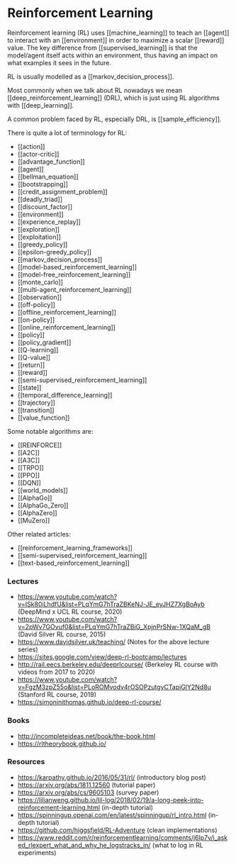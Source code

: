 # Reinforcement Learning

Reinforcement learning (RL) uses [[machine_learning]] to teach an [[agent]] to interact with an [[environment]] in order to maximize a scalar [[reward]] value. The key difference from [[supervised_learning]] is that the model/agent itself acts within an environment, thus having an impact on what examples it sees in the future.

RL is usually modelled as a [[markov_decision_process]].

Most commonly when we talk about RL nowadays we mean [[deep_reinforcement_learning]] (DRL), which is just using RL algorithms with [[deep_learning]].

A common problem faced by RL, especially DRL, is [[sample_efficiency]].

There is quite a lot of terminology for RL:

- [[action]]
- [[actor-critic]]
- [[advantage_function]]
- [[agent]]
- [[bellman_equation]]
- [[bootstrapping]]
- [[credit_assignment_problem]]
- [[deadly_triad]]
- [[discount_factor]]
- [[environment]]
- [[experience_replay]]
- [[exploration]]
- [[exploitation]]
- [[greedy_policy]]
- [[epsilon-greedy_policy]]
- [[markov_decision_process]]
- [[model-based_reinforcement_learning]]
- [[model-free_reinforcement_learning]]
- [[monte_carlo]]
- [[multi-agent_reinforcement_learning]]
- [[observation]]
- [[off-policy]]
- [[offline_reinforcement_learning]]
- [[on-policy]]
- [[online_reinforcement_learning]]
- [[policy]]
- [[policy_gradient]]
- [[Q-learning]]
- [[Q-value]]
- [[return]]
- [[reward]]
- [[semi-supervised_reinforcement_learning]]
- [[state]]
- [[temporal_difference_learning]]
- [[trajectory]]
- [[transition]]
- [[value_function]]

Some notable algorithms are:

- [[REINFORCE]]
- [[A2C]]
- [[A3C]]
- [[TRPO]]
- [[PPO]]
- [[DQN]]
- [[world_models]]
- [[AlphaGo]]
- [[AlphaGo_Zero]]
- [[AlphaZero]]
- [[MuZero]]

Other related articles:

- [[reinforcement_learning_frameworks]]
- [[semi-supervised_reinforcement_learning]]
- [[text-based_reinforcement_learning]]

### Lectures

- https://www.youtube.com/watch?v=ISk80iLhdfU&list=PLqYmG7hTraZBKeNJ-JE_eyJHZ7XgBoAyb (DeepMind x UCL RL course, 2020)
- https://www.youtube.com/watch?v=2pWv7GOvuf0&list=PLqYmG7hTraZBiG_XpjnPrSNw-1XQaM_gB (David Silver RL course, 2015)
- https://www.davidsilver.uk/teaching/ (Notes for the above lecture series)
- https://sites.google.com/view/deep-rl-bootcamp/lectures
- http://rail.eecs.berkeley.edu/deeprlcourse/ (Berkeley RL course with videos from 2017 to 2020)
- https://www.youtube.com/watch?v=FgzM3zpZ55o&list=PLoROMvodv4rOSOPzutgyCTapiGlY2Nd8u (Stanford RL course, 2019)
- https://simoninithomas.github.io/deep-rl-course/

### Books

- http://incompleteideas.net/book/the-book.html
- https://rltheorybook.github.io/

### Resources

- https://karpathy.github.io/2016/05/31/rl/ (introductory blog post)
- https://arxiv.org/abs/1811.12560 (tutorial paper)
- https://arxiv.org/abs/cs/9605103 (survey paper)
- https://lilianweng.github.io/lil-log/2018/02/19/a-long-peek-into-reinforcement-learning.html (in-depth tutorial)
- https://spinningup.openai.com/en/latest/spinningup/rl_intro.html (in-depth tutorial)
- https://github.com/higgsfield/RL-Adventure (clean implementations)
- https://www.reddit.com/r/reinforcementlearning/comments/j6lp7v/i_asked_rlexpert_what_and_why_he_logstracks_in/ (what to log in RL experiments)

